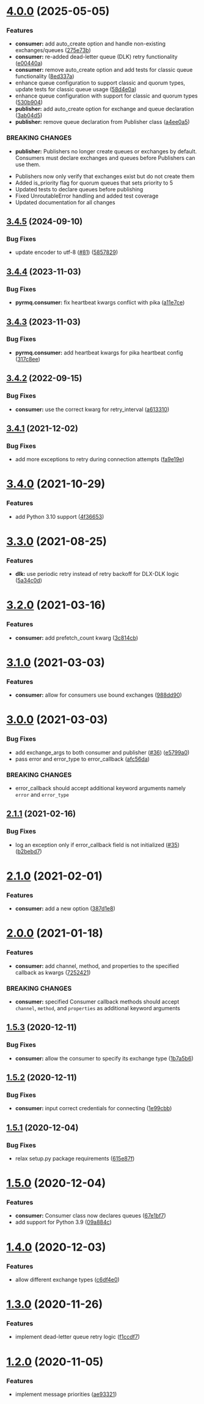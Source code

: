 # [4.0.0](https://github.com/first-digital-finance/pyrmq/compare/v3.4.5...v4.0.0) (2025-05-05)


### Features

* **consumer:** add auto_create option and handle non-existing exchanges/queues ([275e73b](https://github.com/first-digital-finance/pyrmq/commit/275e73b11cb4b4e3a7c817fc951bd2966c9fbaa1))
* **consumer:** re-added dead-letter queue (DLK) retry functionality ([e00440a](https://github.com/first-digital-finance/pyrmq/commit/e00440ab7b15b0d0b90731aeefc04f71c77e3567))
* **consumer:** remove auto_create option and add tests for classic queue functionality ([8ed337a](https://github.com/first-digital-finance/pyrmq/commit/8ed337a84f64df8ed6559682da211d6e7e410f5c))
* enhance queue configuration to support classic and quorum types, update tests for classic queue usage ([58d4e0a](https://github.com/first-digital-finance/pyrmq/commit/58d4e0ab465a214fa2904e9c8a7b1d713021f395))
* enhance queue configuration with support for classic and quorum types ([530b904](https://github.com/first-digital-finance/pyrmq/commit/530b904d8a868fffeac9659d095f376fd3616923))
* **publisher:** add auto_create option for exchange and queue declaration ([3ab04d5](https://github.com/first-digital-finance/pyrmq/commit/3ab04d53fa08c274522c2f21959133f03a9bb85b))
* **publisher:** remove queue declaration from Publisher class ([a4ee0a5](https://github.com/first-digital-finance/pyrmq/commit/a4ee0a54c6f99c62dbbba5b8dff511b12b286d00))


### BREAKING CHANGES

* **publisher:** Publishers no longer create queues or exchanges by default. Consumers
must declare exchanges and queues before Publishers can use them.

- Publishers now only verify that exchanges exist but do not create them
- Added is_priority flag for quorum queues that sets priority to 5
- Updated tests to declare queues before publishing
- Fixed UnroutableError handling and added test coverage
- Updated documentation for all changes

## [3.4.5](https://github.com/first-digital-finance/pyrmq/compare/v3.4.4...v3.4.5) (2024-09-10)


### Bug Fixes

* update encoder to utf-8 ([#81](https://github.com/first-digital-finance/pyrmq/issues/81)) ([5857829](https://github.com/first-digital-finance/pyrmq/commit/585782953a5fbe6ef8ec597d89880879007502e4))

## [3.4.4](https://github.com/first-digital-finance/pyrmq/compare/v3.4.3...v3.4.4) (2023-11-03)


### Bug Fixes

* **pyrmq.consumer:** fix heartbeat kwargs conflict with pika ([a11e7ce](https://github.com/first-digital-finance/pyrmq/commit/a11e7cefb7890dd33b1970606fd11aa3e7eed7b0))

## [3.4.3](https://github.com/first-digital-finance/pyrmq/compare/v3.4.2...v3.4.3) (2023-11-03)


### Bug Fixes

* **pyrmq.consumer:** add heartbeat kwargs for pika heartbeat config ([317c8ee](https://github.com/first-digital-finance/pyrmq/commit/317c8ee0f2936d9216506c21068ff3c75e4ae2b1))

## [3.4.2](https://github.com/first-digital-finance/pyrmq/compare/v3.4.1...v3.4.2) (2022-09-15)


### Bug Fixes

* **consumer:** use the correct kwarg for retry_interval ([a613310](https://github.com/first-digital-finance/pyrmq/commit/a613310d79ec23dd64312779233b23bf6ec64732))

## [3.4.1](https://github.com/first-digital-finance/pyrmq/compare/v3.4.0...v3.4.1) (2021-12-02)


### Bug Fixes

* add more exceptions to retry during connection attempts ([fa9e19e](https://github.com/first-digital-finance/pyrmq/commit/fa9e19ee645235ef92ab160f1fe9c3a71f2eeeb3))

# [3.4.0](https://github.com/first-digital-finance/pyrmq/compare/v3.3.0...v3.4.0) (2021-10-29)


### Features

* add Python 3.10 support ([4f36653](https://github.com/first-digital-finance/pyrmq/commit/4f366530b58d0150de13f19cb93ed95f56e23cca))

# [3.3.0](https://github.com/first-digital-finance/pyrmq/compare/v3.2.0...v3.3.0) (2021-08-25)


### Features

* **dlk:** use periodic retry instead of retry backoff for DLX-DLK logic ([5a34c0d](https://github.com/first-digital-finance/pyrmq/commit/5a34c0d12134f759ee20f434b2324a0d44e5168d))

# [3.2.0](https://github.com/first-digital-finance/pyrmq/compare/v3.1.0...v3.2.0) (2021-03-16)


### Features

* **consumer:** add prefetch_count kwarg ([3c814cb](https://github.com/first-digital-finance/pyrmq/commit/3c814cbbc39b6306104bc6eb289ff7479af65148))

# [3.1.0](https://github.com/first-digital-finance/pyrmq/compare/v3.0.0...v3.1.0) (2021-03-03)


### Features

* **consumer:** allow for consumers use bound exchanges ([988dd90](https://github.com/first-digital-finance/pyrmq/commit/988dd90afa49175e861e656025912a5d2b99a655))

# [3.0.0](https://github.com/first-digital-finance/pyrmq/compare/v2.1.1...v3.0.0) (2021-03-03)


### Bug Fixes

* add exchange_args to both consumer and publisher ([#36](https://github.com/first-digital-finance/pyrmq/issues/36)) ([e5799a0](https://github.com/first-digital-finance/pyrmq/commit/e5799a0c98527629b39726f4518fc6458d031059))
* pass error and error_type to error_callback ([afc56da](https://github.com/first-digital-finance/pyrmq/commit/afc56da035edf545678bf9acfb1e0cb7abd1d9d0))


### BREAKING CHANGES

* error_callback should accept additional keyword
arguments namely `error` and `error_type`

## [2.1.1](https://github.com/first-digital-finance/pyrmq/compare/v2.1.0...v2.1.1) (2021-02-16)


### Bug Fixes

* log an exception only if error_callback field is not initialized ([#35](https://github.com/first-digital-finance/pyrmq/issues/35)) ([b2bebd7](https://github.com/first-digital-finance/pyrmq/commit/b2bebd7f3a868996cd1adcd11d701319c417b4c8))

# [2.1.0](https://github.com/first-digital-finance/pyrmq/compare/v2.0.0...v2.1.0) (2021-02-01)


### Features

* **consumer:** add a new option ([387d1e8](https://github.com/first-digital-finance/pyrmq/commit/387d1e8de25b64db020d6c1adc8d7a4a41c9e539))

# [2.0.0](https://github.com/first-digital-finance/pyrmq/compare/v1.5.3...v2.0.0) (2021-01-18)


### Features

* **consumer:** add channel, method, and properties to the specified callback as kwargs ([7252421](https://github.com/first-digital-finance/pyrmq/commit/72524218ccb61ab7f1f02ed949690d10a4cbed77))


### BREAKING CHANGES

* **consumer:** specified Consumer callback methods should accept
`channel`, `method`, and `properties` as additional keyword arguments

## [1.5.3](https://github.com/first-digital-finance/pyrmq/compare/v1.5.2...v1.5.3) (2020-12-11)


### Bug Fixes

* **consumer:** allow the consumer to specify its exchange type ([1b7a5b6](https://github.com/first-digital-finance/pyrmq/commit/1b7a5b683e10438a174204b7d28792e7f4c36c7f))

## [1.5.2](https://github.com/first-digital-finance/pyrmq/compare/v1.5.1...v1.5.2) (2020-12-11)


### Bug Fixes

* **consumer:** input correct credentials for connecting ([1e99cbb](https://github.com/first-digital-finance/pyrmq/commit/1e99cbba9928559cd2c07c41625f29311bfa16ab))

## [1.5.1](https://github.com/first-digital-finance/pyrmq/compare/v1.5.0...v1.5.1) (2020-12-04)


### Bug Fixes

* relax setup.py package requirements ([615e87f](https://github.com/first-digital-finance/pyrmq/commit/615e87fc99660ad86e5e8494f6ebeb9255b84615))

# [1.5.0](https://github.com/first-digital-finance/pyrmq/compare/v1.4.0...v1.5.0) (2020-12-04)


### Features

* **consumer:** Consumer class now declares queues ([67e1bf7](https://github.com/first-digital-finance/pyrmq/commit/67e1bf7772eb1e94d60a028bf3e42b1e57ad7c7f))
* add support for Python 3.9 ([09a884c](https://github.com/first-digital-finance/pyrmq/commit/09a884c0a84effeaa314ec4fb152b789a5936b14))

# [1.4.0](https://github.com/first-digital-finance/pyrmq/compare/v1.3.0...v1.4.0) (2020-12-03)


### Features

* allow different exchange types ([c6df4e0](https://github.com/first-digital-finance/pyrmq/commit/c6df4e0210133b22eab0054f44f089d5c5da2c38))

# [1.3.0](https://github.com/first-digital-finance/pyrmq/compare/v1.2.0...v1.3.0) (2020-11-26)


### Features

* implement dead-letter queue retry logic ([f1ccdf7](https://github.com/first-digital-finance/pyrmq/commit/f1ccdf794f7bb97e433d5f3d1ba2bfbe3773068c))

# [1.2.0](https://github.com/first-digital-finance/pyrmq/compare/v1.1.0...v1.2.0) (2020-11-05)


### Features

* implement message priorities ([ae93321](https://github.com/first-digital-finance/pyrmq/commit/ae9332120f96164f5006d8c446f157ba30575ba1))
